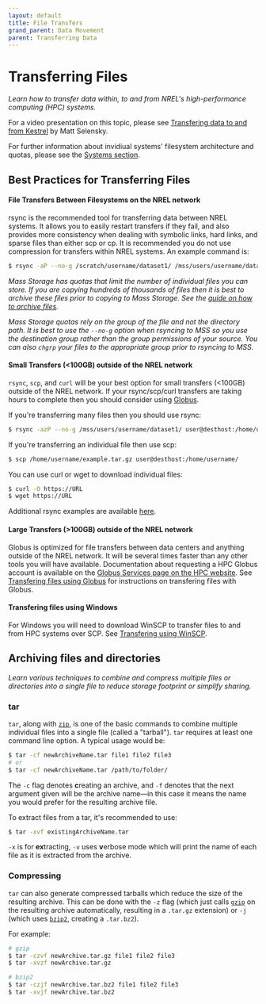 ```yaml
---
layout: default
title: File Transfers
grand_parent: Data Movement
parent: Transferring Data
---
```


# Transferring Files

*Learn how to transfer data within, to and from NREL's high-performance computing (HPC) systems.*

For a video presentation on this topic, please see [Transfering data to and from Kestrel](https://nrel-my.sharepoint.com/:v:/r/personal/chschwin_nrel_gov/Documents/Recordings/Tutorials/Transferring%20Data%20to%20and%20from%20Kestrel.mov?csf=1&web=1&e=hagS2w&nav=eyJyZWZlcnJhbEluZm8iOnsicmVmZXJyYWxBcHAiOiJTdHJlYW1XZWJBcHAiLCJyZWZlcnJhbFZpZXciOiJTaGFyZURpYWxvZy1MaW5rIiwicmVmZXJyYWxBcHBQbGF0Zm9ybSI6IldlYiIsInJlZmVycmFsTW9kZSI6InZpZXcifX0%3D) by Matt Selensky.

For further information about invidiual systems' filesystem architecture and quotas, please see the [Systems section](../../Systems/). 

## Best Practices for Transferring Files

#### File Transfers Between Filesystems on the NREL network

rsync is the recommended tool for transferring data between NREL systems. It allows you to easily restart transfers if they fail, and also provides more consistency when dealing with symbolic links, hard links, and sparse files than either scp or cp. It is recommended you do not use compression for transfers within NREL systems. An example command is:

```bash
$ rsync -aP --no-g /scratch/username/dataset1/ /mss/users/username/dataset1/
```

*Mass Storage has quotas that limit the number of individual files you can store. If you are copying hundreds of thousands of files then it is best to archive these files prior to copying to Mass Storage. See the [guide on how to archive files](#archiving-files-and-directories).*

*Mass Storage quotas rely on the group of the file and not the directory path. It is best to use the `--no-g` option when rsyncing to MSS so you use the destination group rather than the group permissions of your source.  You can also `chgrp` your files to the appropriate group prior to rsyncing to MSS.*

#### Small Transfers (<100GB) outside of the NREL network
`rsync`, `scp`, and `curl` will be your best option for small transfers (<100GB) outside of the NREL network. If your rsync/scp/curl transfers are taking hours to complete then you should consider using [Globus](globus.md).

If you're transferring many files then you should use rsync:

```bash
$ rsync -azP --no-g /mss/users/username/dataset1/ user@desthost:/home/username/dataset1/
```

If you're transferring an individual file then use scp:

```bash
$ scp /home/username/example.tar.gz user@desthost:/home/username/
```

You can use curl or wget to download individual files:
```bash
$ curl -O https://URL
$ wget https://URL
```

Additional rsync examples are available [here](https://github.com/NREL/HPC/tree/master/general/data-transfer).

#### Large Transfers (>100GB) outside of the NREL network

Globus is optimized for file transfers between data centers and anything outside of the NREL network. It will be several times faster than any other tools you will have available. Documentation about requesting a HPC Globus account is available on the [Globus Services page on the HPC website](https://www.nrel.gov/hpc/globus-file-transfer.html).  See [Transfering files using Globus](globus.md) for instructions on transfering files with Globus.

#### Transfering files using Windows
For Windows you will need to download WinSCP to transfer files to and from HPC systems over SCP. See [Transfering using WinSCP](https://www.nrel.gov/hpc/winscp-file-transfer.html).


## Archiving files and directories

*Learn various techniques to combine and compress multiple files or directories into a single file to reduce storage footprint or simplify sharing.*

### tar

`tar`, along with [`zip`](#zip), is one of the basic commands to combine multiple individual files into a single file (called a "tarball"). `tar` requires at least one command line option. A typical usage would be:
```bash
$ tar -cf newArchiveName.tar file1 file2 file3
# or
$ tar -cf newArchiveName.tar /path/to/folder/
```

The `-c` flag denotes **c**reating an archive, and `-f` denotes that the next argument given will be the archive name&mdash;in this case it means the name you would prefer for the resulting archive file. 

To extract files from a tar, it's recommended to use:
```bash
$ tar -xvf existingArchiveName.tar
```
`-x` is for **ex**tracting, `-v` uses **v**erbose mode which will print the name of each file as it is extracted from the archive.

### Compressing

`tar` can also generate compressed tarballs which reduce the size of the resulting archive. This can be done with the `-z` flag (which just calls [`gzip`](#gzip) on the resulting archive automatically, resulting in a `.tar.gz` extension) or `-j` (which uses [`bzip2`](#bzip2), creating a `.tar.bz2`).

For example:

```bash
# gzip
$ tar -czvf newArchive.tar.gz file1 file2 file3
$ tar -xvzf newArchive.tar.gz

# bzip2
$ tar -czjf newArchive.tar.bz2 file1 file2 file3
$ tar -xvjf newArchive.tar.bz2
```
